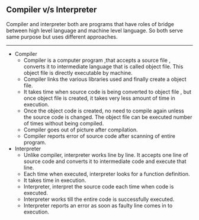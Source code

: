 ## Compiler v/s Interpreter ##

Compiler and interpreter both are programs that have roles of bridge between high level language and machine level language. So both serve same purpose but uses different approaches.

----------

 - Compiler
     - Compiler is a computer program ,that accepts a source file , converts it to intermediate language that is called object file. This object file is directly executable by machine.
     - Compiler links the various libraries used and finally create a object file.
     - It takes time when source code is being converted to object file , but once object file is created, it takes very less amount of time in execution.  
     - Once the object code is created, no need to compile again unless the source code is changed. The object file can be executed number of times without being compiled. 
     - Compiler goes out of picture after compilation.
     - Compiler reports error of  source code after scanning of entire program. 
 - Interpreter
     - Unlike compiler, interpreter works line by line. It accepts one line of source code and converts it to intermediate code and execute that line.
     - Each time when executed, interpreter looks for a function definition.
     - It takes time in execution.
     - Interpreter, interpret the source code each time when code is executed.
     - Interpreter works till the entire code is successfully executed.
     - Interpreter reports an error as soon as faulty line comes in to execution.